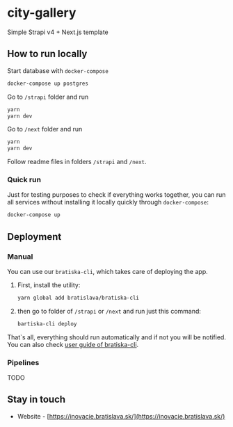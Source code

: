 # city-gallery

Simple Strapi v4 + Next.js template

## How to run locally

Start database with `docker-compose`

```bash
docker-compose up postgres
```

Go to `/strapi` folder and run

```bash
yarn
yarn dev
```

Go to `/next` folder and run

```bash
yarn
yarn dev
```

Follow readme files in folders `/strapi` and `/next`.

### Quick run

Just for testing purposes to check if everything works together, you can run all services without installing it locally quickly through `docker-compose`:

```bash
docker-compose up
```

## Deployment

### Manual

You can use our `bratiska-cli`, which takes care of deploying the app.

1. First, install the utility:

   ```bash
   yarn global add bratislava/bratiska-cli
   ```

2. then go to folder of `/strapi` or `/next` and run just this command:
   ```bash
   bartiska-cli deploy
   ```

That`s all, everything should run automatically and if not you will be notified. You can also check [user guide of bratiska-cli](https://github.com/bratislava/bratiska-cli/blob/master/README.md).

### Pipelines

TODO

## Stay in touch

- Website - [https://inovacie.bratislava.sk/](https://inovacie.bratislava.sk/)
